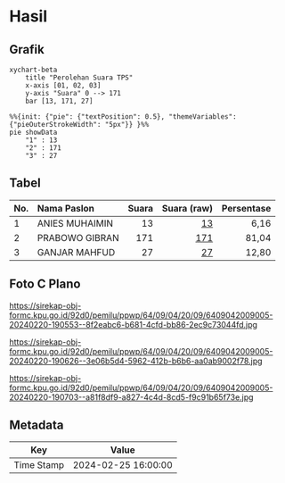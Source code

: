 # Hasil

## Grafik

```mermaid
xychart-beta
    title "Perolehan Suara TPS"
    x-axis [01, 02, 03]
    y-axis "Suara" 0 --> 171
    bar [13, 171, 27]
```

```mermaid
%%{init: {"pie": {"textPosition": 0.5}, "themeVariables": {"pieOuterStrokeWidth": "5px"}} }%%
pie showData
    "1" : 13
    "2" : 171
    "3" : 27
```

## Tabel

| No. | Nama Paslon    | Suara | Suara (raw) | Persentase |
|:--- |:-------------- | -----:| -----------:| ----------:|
| 1   | ANIES MUHAIMIN | 13    | [13][p-1]   | 6,16       |
| 2   | PRABOWO GIBRAN | 171   | [171][p-2]  | 81,04      |
| 3   | GANJAR MAHFUD  | 27    | [27][p-3]   | 12,80      |


[p-1]: https://github.com/gigit-pemilu/pemilu-2024-64-kalimantan-timur/blob/main/pilpres/hitung-suara/sub/64-kalimantan-timur/sub/09-penajam-paser-utara/sub/04-sepaku/sub/2009-argo-mulyo/sub/005-tps/sub/paslon-1.txt
[p-2]: https://github.com/gigit-pemilu/pemilu-2024-64-kalimantan-timur/blob/main/pilpres/hitung-suara/sub/64-kalimantan-timur/sub/09-penajam-paser-utara/sub/04-sepaku/sub/2009-argo-mulyo/sub/005-tps/sub/paslon-2.txt
[p-3]: https://github.com/gigit-pemilu/pemilu-2024-64-kalimantan-timur/blob/main/pilpres/hitung-suara/sub/64-kalimantan-timur/sub/09-penajam-paser-utara/sub/04-sepaku/sub/2009-argo-mulyo/sub/005-tps/sub/paslon-3.txt

## Foto C Plano

https://sirekap-obj-formc.kpu.go.id/92d0/pemilu/ppwp/64/09/04/20/09/6409042009005-20240220-190553--8f2eabc6-b681-4cfd-bb86-2ec9c73044fd.jpg

https://sirekap-obj-formc.kpu.go.id/92d0/pemilu/ppwp/64/09/04/20/09/6409042009005-20240220-190626--3e06b5d4-5962-412b-b6b6-aa0ab9002f78.jpg

https://sirekap-obj-formc.kpu.go.id/92d0/pemilu/ppwp/64/09/04/20/09/6409042009005-20240220-190703--a81f8df9-a827-4c4d-8cd5-f9c91b65f73e.jpg


## Metadata

| Key        | Value               |
| ---------- | ------------------- |
| Time Stamp | 2024-02-25 16:00:00 |



